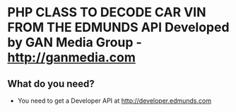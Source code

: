 PHP CLASS TO DECODE CAR VIN FROM THE EDMUNDS API
Developed by GAN Media Group - http://ganmedia.com
====================
What do you need?
---------------------
* You need to get a Developer API at http://developer.edmunds.com
